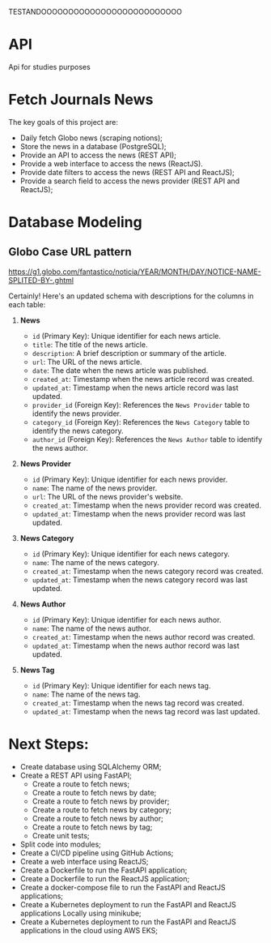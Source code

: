 TESTANDOOOOOOOOOOOOOOOOOOOOOOOOOO

# API
Api for studies purposes

# Fetch Journals News
The key goals of this project are:
* Daily fetch Globo news (scraping notions);
* Store the news in a database (PostgreSQL);
* Provide an API to access the news (REST API);
* Provide a web interface to access the news (ReactJS).
* Provide date filters to access the news (REST API and ReactJS);
* Provide a search field to access the news provider (REST API and ReactJS);

# Database Modeling
## Globo Case URL pattern
https://g1.globo.com/fantastico/noticia/YEAR/MONTH/DAY/NOTICE-NAME-SPLITED-BY-.ghtml

Certainly! Here's an updated schema with descriptions for the columns in each table:

1. **News**
    - `id` (Primary Key): Unique identifier for each news article.
    - `title`: The title of the news article.
    - `description`: A brief description or summary of the article.
    - `url`: The URL of the news article.
    - `date`: The date when the news article was published.
    - `created_at`: Timestamp when the news article record was created.
    - `updated_at`: Timestamp when the news article record was last updated.
    - `provider_id` (Foreign Key): References the `News Provider` table to identify the news provider.
    - `category_id` (Foreign Key): References the `News Category` table to identify the news category.
    - `author_id` (Foreign Key): References the `News Author` table to identify the news author.

2. **News Provider**
    - `id` (Primary Key): Unique identifier for each news provider.
    - `name`: The name of the news provider.
    - `url`: The URL of the news provider's website.
    - `created_at`: Timestamp when the news provider record was created.
    - `updated_at`: Timestamp when the news provider record was last updated.

3. **News Category**
    - `id` (Primary Key): Unique identifier for each news category.
    - `name`: The name of the news category.
    - `created_at`: Timestamp when the news category record was created.
    - `updated_at`: Timestamp when the news category record was last updated.

4. **News Author**
    - `id` (Primary Key): Unique identifier for each news author.
    - `name`: The name of the news author.
    - `created_at`: Timestamp when the news author record was created.
    - `updated_at`: Timestamp when the news author record was last updated.

5. **News Tag**
    - `id` (Primary Key): Unique identifier for each news tag.
    - `name`: The name of the news tag.
    - `created_at`: Timestamp when the news tag record was created.
    - `updated_at`: Timestamp when the news tag record was last updated.

# Next Steps:
* Create database using SQLAlchemy ORM;
* Create a REST API using FastAPI;
    * Create a route to fetch news;
    * Create a route to fetch news by date;
    * Create a route to fetch news by provider;
    * Create a route to fetch news by category;
    * Create a route to fetch news by author;
    * Create a route to fetch news by tag;
    * Create unit tests;
* Split code into modules;
* Create a CI/CD pipeline using GitHub Actions;
* Create a web interface using ReactJS;
* Create a Dockerfile to run the FastAPI application;
* Create a Dockerfile to run the ReactJS application;
* Create a docker-compose file to run the FastAPI and ReactJS applications;
* Create a Kubernetes deployment to run the FastAPI and ReactJS applications Locally using minikube;
* Create a Kubernetes deployment to run the FastAPI and ReactJS applications in the cloud using AWS EKS;
